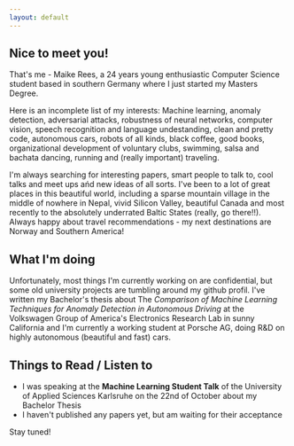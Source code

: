 ```yaml
---
layout: default
---
```


## Nice to meet you!
That's me - Maike Rees, a 24 years young enthusiastic Computer Science student based in southern Germany where I just started my Masters Degree. 

Here is an incomplete list of my interests: Machine learning, anomaly detection, adversarial attacks, robustness of neural networks, computer vision, speech recognition and language undestanding, clean and pretty code, autonomous cars, robots of all kinds, black coffee, good books, organizational development of voluntary clubs, swimming, salsa and bachata dancing, running and (really important) traveling.  

I'm always searching for interesting papers, smart people to talk to, cool talks and meet ups ańd new ideas of all sorts. I've been to a lot of great places in this beautiful world, including a sparse mountain village in the middle of nowhere in Nepal, vivid Silicon Valley, beautiful Canada and most recently to the absolutely underrated Baltic States (really, go there!!). Always happy about travel recommendations - my next destinations are Norway and Southern America!

## What I'm doing
Unfortunately, most things I'm currently working on are confidential, but some old university projects are tumbling around my github profil. I've written my Bachelor's thesis about The _Comparison of Machine Learning Techniques for Anomaly Detection in Autonomous Driving_ at the Volkswagen Group of America's Electronics Research Lab in sunny California and I'm currently a working student at Porsche AG, doing R&D on highly autonomous (beautiful and fast) cars.

## Things to Read / Listen to
*   I was speaking at the **Machine Learning Student Talk** of the University of Applied Sciences Karlsruhe on the 22nd of October about my Bachelor Thesis
*   I haven't published any papers yet, but am waiting for their acceptance 


Stay tuned! 
